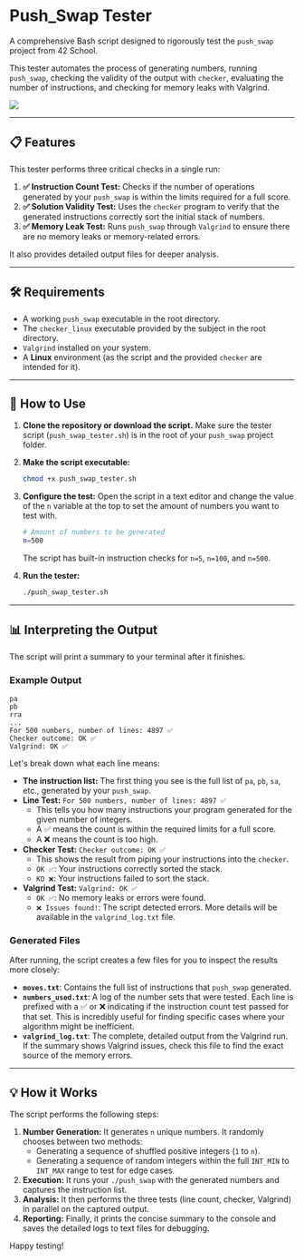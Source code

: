 # Push_Swap Tester

A comprehensive Bash script designed to rigorously test the `push_swap` project from 42 School.

This tester automates the process of generating numbers, running `push_swap`, checking the validity of the output with `checker`, evaluating the number of instructions, and checking for memory leaks with Valgrind.

  
  ![](https://media2.giphy.com/media/v1.Y2lkPTc5MGI3NjExYnloZHFiYmNvOTIxcjI1NzQ5YmMxcGtiaXA3Y2N0NDIwcjZya21keiZlcD12MV9pbnRlcm5hbF9naWZfYnlfaWQmY3Q9Zw/gw3IWyGkC0rsazTi/giphy.gif)

---

## 📋 Features

This tester performs three critical checks in a single run:

1.  **✅ Instruction Count Test:** Checks if the number of operations generated by your `push_swap` is within the limits required for a full score.
2.  **✅ Solution Validity Test:** Uses the `checker` program to verify that the generated instructions correctly sort the initial stack of numbers.
3.  **✅ Memory Leak Test:** Runs `push_swap` through `Valgrind` to ensure there are no memory leaks or memory-related errors.

It also provides detailed output files for deeper analysis.

---

## 🛠️ Requirements

- A working `push_swap` executable in the root directory.
- The `checker_linux` executable provided by the subject in the root directory.
- `Valgrind` installed on your system.
- A **Linux** environment (as the script and the provided `checker` are intended for it).

---

## 🚀 How to Use

1.  **Clone the repository or download the script.** Make sure the tester script (`push_swap_tester.sh`) is in the root of your `push_swap` project folder.

2.  **Make the script executable:**
    ```bash
    chmod +x push_swap_tester.sh
    ```

3.  **Configure the test:** Open the script in a text editor and change the value of the `n` variable at the top to set the amount of numbers you want to test with.
    ```bash
    # Amount of numbers to be generated
    n=500
    ```
    The script has built-in instruction checks for `n=5`, `n=100`, and `n=500`.

4.  **Run the tester:**
    ```bash
    ./push_swap_tester.sh
    ```

---

## 📊 Interpreting the Output

The script will print a summary to your terminal after it finishes.

### Example Output

```
pa
pb
rra
...
For 500 numbers, number of lines: 4897 ✅
Checker outcome: OK ✅
Valgrind: OK ✅
```

Let's break down what each line means:

- **The instruction list:** The first thing you see is the full list of `pa`, `pb`, `sa`, etc., generated by your `push_swap`.
- **Line Test:** `For 500 numbers, number of lines: 4897 ✅`
  - This tells you how many instructions your program generated for the given number of integers.
  - A ✅ means the count is within the required limits for a full score.
  - A ❌ means the count is too high.
- **Checker Test:** `Checker outcome: OK ✅`
  - This shows the result from piping your instructions into the `checker`.
  - `OK ✅`: Your instructions correctly sorted the stack.
  - `KO ❌`: Your instructions failed to sort the stack.
- **Valgrind Test:** `Valgrind: OK ✅`
  - `OK ✅`: No memory leaks or errors were found.
  - `❌ Issues found!`: The script detected errors. More details will be available in the `valgrind_log.txt` file.

### Generated Files

After running, the script creates a few files for you to inspect the results more closely:

- **`moves.txt`**: Contains the full list of instructions that `push_swap` generated.
- **`numbers_used.txt`**: A log of the number sets that were tested. Each line is prefixed with a ✅ or ❌ indicating if the instruction count test passed for that set. This is incredibly useful for finding specific cases where your algorithm might be inefficient.
- **`valgrind_log.txt`**: The complete, detailed output from the Valgrind run. If the summary shows Valgrind issues, check this file to find the exact source of the memory errors.

---

## 💡 How it Works

The script performs the following steps:

1.  **Number Generation:** It generates `n` unique numbers. It randomly chooses between two methods:
    - Generating a sequence of shuffled positive integers (`1` to `n`).
    - Generating a sequence of random integers within the full `INT_MIN` to `INT_MAX` range to test for edge cases.
2.  **Execution:** It runs your `./push_swap` with the generated numbers and captures the instruction list.
3.  **Analysis:** It then performs the three tests (line count, checker, Valgrind) in parallel on the captured output.
4.  **Reporting:** Finally, it prints the concise summary to the console and saves the detailed logs to text files for debugging.

Happy testing!
